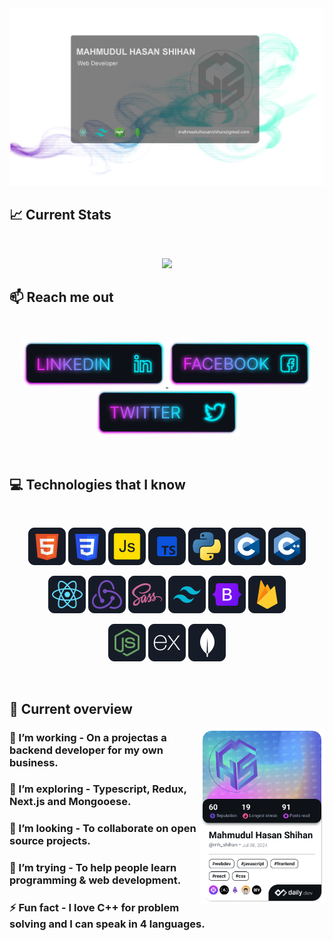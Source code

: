 <a href="https://www.linkedin.com/in/mh-shihan">
<img src="https://github.com/mh-shihan/mh-shihan/blob/main/images/github-cover.png" />
</a>

## :chart_with_upwards_trend: Current Stats

<br />
<p align="center">
  <img width="60%" src="https://github-readme-streak-stats.herokuapp.com/?user=mh-shihan&theme=react&hide_border=true&background=0D1117&stroke=0D1117&fire=FF1CF7&sideLabels=00F0FF&currStreakNum=FF1CF7&ring=FF1CF7&currStreakLabel=FF1CF7&sideNums=00F0FF" />
</p>

## :mailbox: Reach me out

<br />

<p align="center">
  <a href="https://www.linkedin.com/in/mh-shihan"  target="_blank">
    <img height="75" src="https://github.com/mh-shihan/mh-shihan/blob/main/images/icons/Linkedin.png">
  </a>
  <a href="https://www.facebook.com/mhshihan01"  target="_blank">
    <img height="75" src="https://github.com/mh-shihan/mh-shihan/blob/main/images/icons/Facebook.png">
  </a>
  <a href="https://x.com/mh_shihan"  target="_blank">
    <img height="75" src="https://github.com/mh-shihan/mh-shihan/blob/main/images/icons/Twitter.png">
  </a>
</p>

<br />

## :computer: Technologies that I know

<br>
<p align="center">
<p align="center">
  <img src="https://github.com/mh-shihan/mh-shihan/blob/main/images/icons/HTML.png"/>
  <img src="https://github.com/mh-shihan/mh-shihan/blob/main/images/icons/css.png"/>
  <img src="https://github.com/mh-shihan/mh-shihan/blob/main/images/icons/js.png"/>
  <img src="https://github.com/mh-shihan/mh-shihan/blob/main/images/icons/typescript.png"/>
  <img src="https://github.com/mh-shihan/mh-shihan/blob/main/images/icons/python.png"/>
  <img src="https://github.com/mh-shihan/mh-shihan/blob/main/images/icons/c.png"/>
  <img src="https://github.com/mh-shihan/mh-shihan/blob/main/images/icons/cpp.png"/>
</p>

<p align="center">
  <img src="https://github.com/mh-shihan/mh-shihan/blob/main/images/icons/react.png"/>
  <img src="https://github.com/mh-shihan/mh-shihan/blob/main/images/icons/redux.png"/>
  <img src="https://github.com/mh-shihan/mh-shihan/blob/main/images/icons/sass.png"/>
  <img src="https://github.com/mh-shihan/mh-shihan/blob/main/images/icons/tailwind.png"/>
  <img src="https://github.com/mh-shihan/mh-shihan/blob/main/images/icons/Bootsrap.png"/>
  <img src="https://github.com/mh-shihan/mh-shihan/blob/main/images/icons/firebase.png"/>
</p>

<p align="center">
  <img src="https://github.com/mh-shihan/mh-shihan/blob/main/images/icons/node.png"/>
  <img src="https://github.com/mh-shihan/mh-shihan/blob/main/images/icons/express.png"/>
  <img src="https://github.com/mh-shihan/mh-shihan/blob/main/images/icons/mongo.png"/>
</p>
</p><br/>

## :eyes: Current overview

<div align="left">
<a href="https://app.daily.dev/mh_shihan"><img align="right" src="https://github.com/mh-shihan/mh-shihan/blob/main/devcard.png" width="200" alt="Shihan's Dev Card"/></a>
</div>

### 🔭 I’m working - On a projectas a backend developer for my own business.

### 🌱 I’m exploring - Typescript, Redux, Next.js and Mongooese.

### 👯 I’m looking - To collaborate on open source projects.

### 🤔 I’m trying - To help people learn programming & web development.

### ⚡ Fun fact - I love C++ for problem solving and I can speak in 4 languages.
